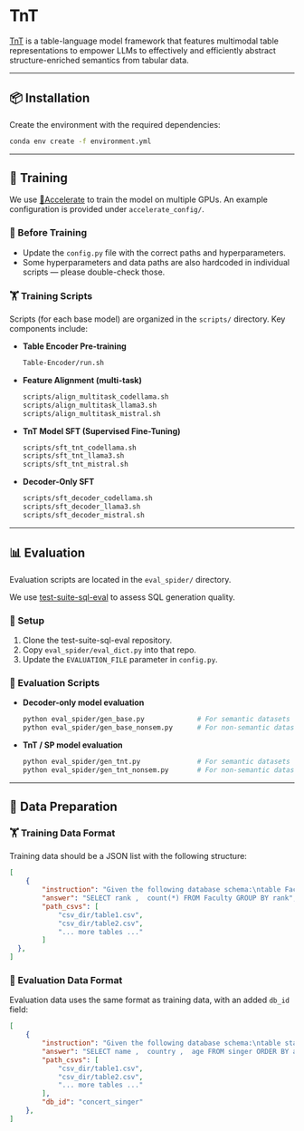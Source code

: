 # TnT
[TnT](https://openreview.net/pdf?id=qmsX2R19p9) is a table-language model framework that features multimodal table representations to empower LLMs to effectively and efficiently abstract structure-enriched semantics from tabular data.

---

## 📦 Installation

Create the environment with the required dependencies:

```bash
conda env create -f environment.yml
```

---

## **🚀** Training

We use [🤗Accelerate](https://huggingface.co/docs/accelerate/index) to train the model on multiple GPUs. An example configuration is provided under `accelerate_config/`. 

### **🔧 Before Training**

- Update the `config.py` file with the correct paths and hyperparameters.
- Some hyperparameters and data paths are also hardcoded in individual scripts — please double-check those.

### **🏋️ Training Scripts**

Scripts (for each base model) are organized in the `scripts/` directory. Key components include:

- **Table Encoder Pre-training**

  ```bash
  Table-Encoder/run.sh
  ```

- **Feature Alignment (multi-task)**

  ```bash
  scripts/align_multitask_codellama.sh
  scripts/align_multitask_llama3.sh
  scripts/align_multitask_mistral.sh
  ```

- **TnT Model SFT (Supervised Fine-Tuning)**

  ```bash
  scripts/sft_tnt_codellama.sh
  scripts/sft_tnt_llama3.sh
  scripts/sft_tnt_mistral.sh
  ```

- **Decoder-Only SFT**

  ```bash
  scripts/sft_decoder_codellama.sh
  scripts/sft_decoder_llama3.sh
  scripts/sft_decoder_mistral.sh
  ```

---

## **📊 Evaluation**

Evaluation scripts are located in the `eval_spider/` directory.

We use [test-suite-sql-eval](https://github.com/taoyds/test-suite-sql-eval) to assess SQL generation quality.

### **🧪 Setup**

1. Clone the test-suite-sql-eval repository.
2. Copy `eval_spider/eval_dict.py` into that repo.
3. Update the `EVALUATION_FILE` parameter in `config.py`.

### **🧾 Evaluation Scripts**

- **Decoder-only model evaluation**

  ```bash
  python eval_spider/gen_base.py             # For semantic datasets
  python eval_spider/gen_base_nonsem.py      # For non-semantic datasets
  ```

- **TnT / SP model evaluation**

  ```bash
  python eval_spider/gen_tnt.py              # For semantic datasets
  python eval_spider/gen_tnt_nonsem.py       # For non-semantic datasets
  ```

---

## **📁 Data Preparation**

### **🏋️ Training Data Format**

Training data should be a JSON list with the following structure:

```json
[
    {
        "instruction": "Given the following database schema:\ntable Faculty_Participates_in, columns = [Faculty_Participates_in.actid(<insert_embs>|int64), Faculty_Participates_in.FacID(<insert_embs>|int64)]\ntable Participates_in, columns = [Participates_in.stuid(<insert_embs>|int64), Participates_in.actid(<insert_embs>|int64)]\ntable Faculty, columns = [Faculty.Sex(<insert_embs>|object), Faculty.Lname(<insert_embs>|object), Faculty.FacID(<insert_embs>|int64|primary key), Faculty.Fname(<insert_embs>|object), Faculty.Rank(<insert_embs>|object), Faculty.Room(<insert_embs>|object), Faculty.Phone(<insert_embs>|int64), Faculty.Building(<insert_embs>|object)]\ntable Student, columns = [Student.Age(<insert_embs>|int64), Student.LName(<insert_embs>|object), Student.StuID(<insert_embs>|int64|primary key), Student.Major(<insert_embs>|int64), Student.Sex(<insert_embs>|object), Student.city_code(<insert_embs>|object), Student.Advisor(<insert_embs>|int64), Student.Fname(<insert_embs>|object)]\ntable Activity, columns = [Activity.actid(<insert_embs>|int64|primary key), Activity.activity_name(<insert_embs>|object)]\nForeign keys: ['Participates_in.actid=Activity.actid', 'Participates_in.stuid=Student.StuID']\n\nAnswer the following question with the corresponding sqlite SQL query only and with no explanation.\nQuestion: How many faculty members do we have for each faculty rank?",
        "answer": "SELECT rank ,  count(*) FROM Faculty GROUP BY rank",
        "path_csvs": [
            "csv_dir/table1.csv",
            "csv_dir/table2.csv",
            "... more tables ..."
        ]
  },
]
```

### **📑 Evaluation Data Format**

Evaluation data uses the same format as training data, with an added `db_id` field:

```json
[
    {
        "instruction": "Given the following database schema:\ntable stadium, columns = [stadium.Stadium_ID(<insert_embs>|int64|primary key), stadium.Location(<insert_embs>|object), stadium.Name(<insert_embs>|object), stadium.Capacity(<insert_embs>|int64), stadium.Highest(<insert_embs>|int64), stadium.Lowest(<insert_embs>|int64), stadium.Average(<insert_embs>|int64)]\ntable singer, columns = [singer.Singer_ID(<insert_embs>|int64|primary key), singer.Name(<insert_embs>|object), singer.Country(<insert_embs>|object), singer.Song_Name(<insert_embs>|object), singer.Song_release_year(<insert_embs>|int64), singer.Age(<insert_embs>|int64), singer.Is_male(<insert_embs>|object)]\ntable concert, columns = [concert.concert_ID(<insert_embs>|int64|primary key), concert.concert_Name(<insert_embs>|object), concert.Theme(<insert_embs>|object), concert.Stadium_ID(<insert_embs>|int64), concert.Year(<insert_embs>|int64)]\ntable singer_in_concert, columns = [singer_in_concert.concert_ID(<insert_embs>|int64), singer_in_concert.Singer_ID(<insert_embs>|int64)]\nForeign keys: ['concert.Stadium_ID=stadium.Stadium_ID', 'singer_in_concert.Singer_ID=singer.Singer_ID', 'singer_in_concert.concert_ID=concert.concert_ID']\n\nAnswer the following question with the corresponding sqlite SQL query only and with no explanation.\nQuestion: Show name, country, age for all singers ordered by age from the oldest to the youngest.",
        "answer": "SELECT name ,  country ,  age FROM singer ORDER BY age DESC",
        "path_csvs": [
            "csv_dir/table1.csv",
            "csv_dir/table2.csv",
            "... more tables ..."
        ],
        "db_id": "concert_singer"
    },
]
```